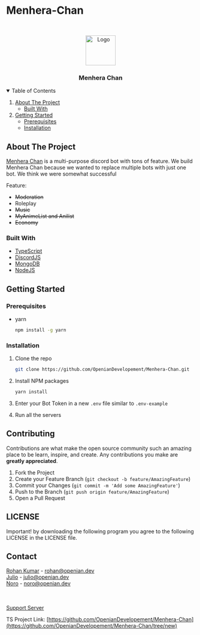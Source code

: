 # Menhera-Chan
<!-- PROJECT LOGO -->
<br />
<p align="center">
  <a href="https://menhera-chan.in/">
    <img src="https://cdn.discordapp.com/avatars/731143954032230453/f3efa8736cc4d41a531035382941aee1.webp" alt="Logo" width="80" height="80">
  </a>

  <h3 align="center">Menhera Chan</h3>

 
</p>



<!-- TABLE OF CONTENTS -->
<details open="open">
  <summary>Table of Contents</summary>
  <ol>
    <li>
      <a href="#about-the-project">About The Project</a>
      <ul>
        <li><a href="#built-with">Built With</a></li>
      </ul>
    </li>
    <li>
      <a href="#getting-started">Getting Started</a>
      <ul>
        <li><a href="#prerequisites">Prerequisites</a></li>
        <li><a href="#installation">Installation</a></li>
      </ul>
    </li>
    
    
  </ol>
</details>



<!-- ABOUT THE PROJECT -->
## About The Project



[Menhera Chan](https://menhera-chan.in) is a multi-purpose discord bot with tons of feature. We build Menhera Chan because we wanted to replace multiple bots with just one bot. We think we were somewhat successful

Feature:
* ~~Moderation~~
* Roleplay
* ~~Music~~
* ~~MyAnimeList and Anilist~~
* ~~Economy~~



### Built With


* [TypeScript](https://typescript.com/)
* [DiscordJS](https://discord.js.org)
* [MongoDB](https://www.mongodb.com/)
* [NodeJS](https://nodejs.org/)



<!-- GETTING STARTED -->
## Getting Started



### Prerequisites


* yarn
  ```sh
  npm install -g yarn
  ```

### Installation


1. Clone the repo
   ```sh
   git clone https://github.com/OpenianDevelopement/Menhera-Chan.git
   ```
2. Install NPM packages
   ```sh
   yarn install
   ```
3. Enter your Bot Token in a new `.env` file similar to `.env-example` 

4. Run all the servers



<!-- CONTRIBUTING -->
## Contributing

Contributions are what make the open source community such an amazing place to be learn, inspire, and create. Any contributions you make are **greatly appreciated**.

1. Fork the Project
2. Create your Feature Branch (`git checkout -b feature/AmazingFeature`)
3. Commit your Changes (`git commit -m 'Add some AmazingFeature'`)
4. Push to the Branch (`git push origin feature/AmazingFeature`)
5. Open a Pull Request

<!-- LICENSE -->
## LICENSE
Important!
by downloading the following program you agree to the following LICENSE in the LICENSE file.




<!-- CONTACT -->
## Contact

[Rohan Kumar](https://github.com/rohank05) - rohan@openian.dev<br>
[Julio](https://github.com/july12123) - julio@openian.dev<br>
[Noro](https://github.com/NORO95) - noro@openian.dev

<br><br>
[Support Server](https://discord.com/invite/a4zkCjg)

TS Project Link: [https://github.com/OpenianDevelopement/Menhera-Chan](https://github.com/OpenianDevelopement/Menhera-Chan/tree/new)



